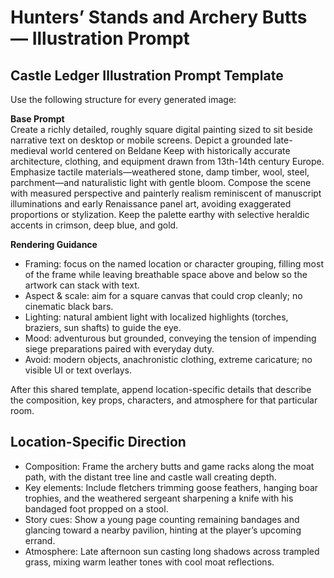 # Hunters’ Stands and Archery Butts — Illustration Prompt

## Castle Ledger Illustration Prompt Template

Use the following structure for every generated image:

**Base Prompt**  
Create a richly detailed, roughly square digital painting sized to sit beside narrative text on desktop or mobile screens. Depict a grounded late-medieval world centered on Beldane Keep with historically accurate architecture, clothing, and equipment drawn from 13th-14th century Europe. Emphasize tactile materials—weathered stone, damp timber, wool, steel, parchment—and naturalistic light with gentle bloom. Compose the scene with measured perspective and painterly realism reminiscent of manuscript illuminations and early Renaissance panel art, avoiding exaggerated proportions or stylization. Keep the palette earthy with selective heraldic accents in crimson, deep blue, and gold.

**Rendering Guidance**  
- Framing: focus on the named location or character grouping, filling most of the frame while leaving breathable space above and below so the artwork can stack with text.  
- Aspect & scale: aim for a square canvas that could crop cleanly; no cinematic black bars.  
- Lighting: natural ambient light with localized highlights (torches, braziers, sun shafts) to guide the eye.  
- Mood: adventurous but grounded, conveying the tension of impending siege preparations paired with everyday duty.  
- Avoid: modern objects, anachronistic clothing, extreme caricature; no visible UI or text overlays.

After this shared template, append location-specific details that describe the composition, key props, characters, and atmosphere for that particular room.

## Location-Specific Direction
- Composition: Frame the archery butts and game racks along the moat path, with the distant tree line and castle wall creating depth.
- Key elements: Include fletchers trimming goose feathers, hanging boar trophies, and the weathered sergeant sharpening a knife with his bandaged foot propped on a stool.
- Story cues: Show a young page counting remaining bandages and glancing toward a nearby pavilion, hinting at the player’s upcoming errand.
- Atmosphere: Late afternoon sun casting long shadows across trampled grass, mixing warm leather tones with cool moat reflections.
